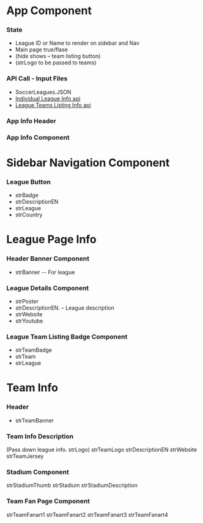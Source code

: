 # App Component 
### State

* League ID or Name to render on sidebar and Nav
* Main page true/flase
* (hide shows – team listing button)
* (strLogo to be passed to teams)

### API Call - Input Files
* SoccerLeagues.JSON
* [Individual League Info api](https://www.thesportsdb.com/api/v1/json/1/lookupleague.php?id=4334)
* [League Teams Listing Info api](https://www.thesportsdb.com/api/v1/json/1/search_all_teams.php?l=French%20Ligue%201)

### App Info Header

### App Info Component


# Sidebar Navigation Component

### League Button

* strBadge
* strDescriptionEN
* strLeague
* strCountry

# League Page Info

### Header Banner Component

* strBanner -- For league 

### League Details Component

* strPoster
* strDescriptionEN. – League description
* strWebsite
* strYoutube

### League Team Listing Badge Component

* strTeamBadge
* strTeam
* strLeague



# Team Info

### Header

* strTeamBanner


### Team Info Description
(Pass down league info. strLogo)
strTeamLogo
strDescriptionEN
strWebsite
strTeamJersey

### Stadium Component
strStadiumThumb
strStadium
strStadiumDescription

### Team Fan Page Component
strTeamFanart1
strTeamFanart2
strTeamFanart3
strTeamFanart4
